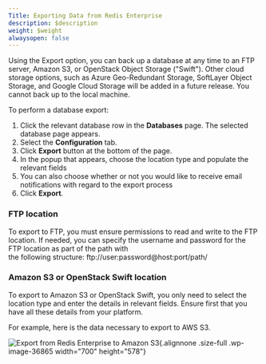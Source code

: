 ```yaml
---
Title: Exporting Data from Redis Enterprise
description: $description
weight: $weight
alwaysopen: false
---
```

Using the Export option, you can back up a database at any time to an
FTP server, Amazon S3, or OpenStack Object Storage ("Swift"). Other
cloud storage options, such as Azure Geo-Redundant Storage, SoftLayer
Object Storage, and Google Cloud Storage will be added in a future
release. You cannot back up to the local machine.

To perform a database export:

1.  Click the relevant database row in the **Databases** page. The
    selected database page appears.
2.  Select the **Configuration** tab.
3.  Click **Export** button at the bottom of the page.
4.  In the popup that appears, choose the location type and populate the
    relevant fields
5.  You can also choose whether or not you would like to receive email
    notifications with regard to the export process
6.  Click **Export**.

### FTP location

To export to FTP, you must ensure permissions to read and write to the
FTP location. If needed, you can specify the username and password for
the FTP location as part of the path with\
the following structure: ftp://user:password\@host:port/path/

### Amazon S3 or OpenStack Swift location

To export to Amazon S3 or OpenStack Swift, you only need to select the
location type and enter the details in relevant fields. Ensure first
that you have all these details from your platform.

For example, here is the data necessary to export to AWS S3.

![Export from Redis Enterprise to Amazon
S3](/images/rs/export_amazon_s3.png){.alignnone
.size-full .wp-image-36865 width="700" height="578"}
